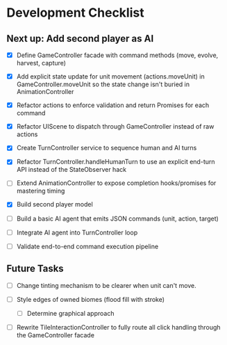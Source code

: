 # Development Checklist

## Next up: Add second player as AI
- [x] Define GameController facade with command methods (move, evolve, harvest, capture)
- [X] Add explicit state update for unit movement (actions.moveUnit) in GameController.moveUnit so the state change isn't buried in AnimationController
- [x] Refactor actions to enforce validation and return Promises for each command
- [x] Refactor UIScene to dispatch through GameController instead of raw actions
- [X] Create TurnController service to sequence human and AI turns
- [X] Refactor TurnController.handleHumanTurn to use an explicit end-turn API instead of the StateObserver hack
- [ ] Extend AnimationController to expose completion hooks/promises for mastering timing
- [X] Build second player model
- [ ] Build a basic AI agent that emits JSON commands (unit, action, target)
- [ ] Integrate AI agent into TurnController loop
- [ ] Validate end-to-end command execution pipeline


## Future Tasks

- [ ] Change tinting mechanism to be clearer when unit can't move.

- [ ] Style edges of owned biomes (flood fill with stroke)
  - [ ] Determine graphical approach

- [ ] Rewrite TileInteractionController to fully route all click handling through the GameController facade
